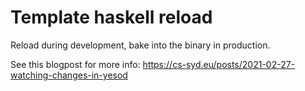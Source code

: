 # Template haskell reload

Reload during development, bake into the binary in production.

See this blogpost for more info:
https://cs-syd.eu/posts/2021-02-27-watching-changes-in-yesod
